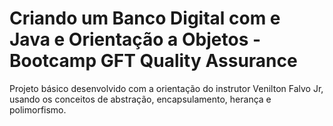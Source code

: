# Criando um Banco Digital com e Java e Orientação a Objetos - Bootcamp GFT Quality Assurance

Projeto básico desenvolvido com a orientação do instrutor Venilton Falvo Jr, usando os conceitos de abstração, encapsulamento, herança e polimorfismo.
